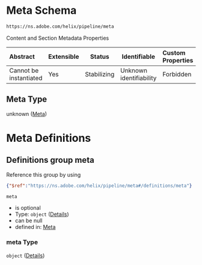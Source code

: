 # Meta Schema

```txt
https://ns.adobe.com/helix/pipeline/meta
```

Content and Section Metadata Properties


| Abstract               | Extensible | Status      | Identifiable            | Custom Properties | Additional Properties | Access Restrictions | Defined In                                                  |
| :--------------------- | ---------- | ----------- | ----------------------- | :---------------- | --------------------- | ------------------- | ----------------------------------------------------------- |
| Cannot be instantiated | Yes        | Stabilizing | Unknown identifiability | Forbidden         | Allowed               | none                | [meta.schema.json](meta.schema.json "open original schema") |

## Meta Type

unknown ([Meta](meta.md))

# Meta Definitions

## Definitions group meta

Reference this group by using

```json
{"$ref":"https://ns.adobe.com/helix/pipeline/meta#/definitions/meta"}
```




`meta`

-   is optional
-   Type: `object` ([Details](meta-definitions-meta.md))
-   can be null
-   defined in: [Meta](meta-definitions-meta.md "https&#x3A;//ns.adobe.com/helix/pipeline/meta#/definitions/meta")

### meta Type

`object` ([Details](meta-definitions-meta.md))
